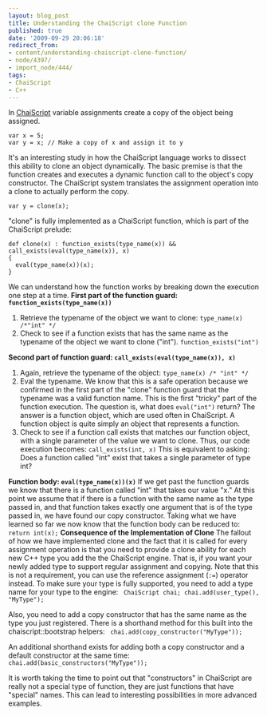 ```yaml
---
layout: blog_post
title: Understanding the ChaiScript clone Function
published: true
date: '2009-09-29 20:06:18'
redirect_from:
- content/understanding-chaiscript-clone-function/
- node/4397/
- import_node/444/
tags:
- ChaiScript
- C++
---
```


In [ChaiScript](http://www.chaiscript.com) variable assignments create a copy of the object being assigned.

    var x = 5;
    var y = x; // Make a copy of x and assign it to y

It's an interesting study in how the ChaiScript language works to dissect this ability to clone an object dynamically. The basic premise is that the function creates and executes a dynamic function call to the object's copy constructor. The ChaiScript system translates the assignment operation into a clone to actually perform the copy.

    var y = clone(x);

"clone" is fully implemented as a ChaiScript function, which is part of the ChaiScript prelude:

    def clone(x) : function_exists(type_name(x)) && call_exists(eval(type_name(x)), x)  
    { 
      eval(type_name(x))(x); 
    } 

We can understand how the function works by breaking down the execution one step at a time. **First part of the function guard: `function_exists(type_name(x))`**

1.  Retrieve the typename of the object we want to clone: `type_name(x) /*"int" */`
2.  Check to see if a function exists that has the same name as the typename of the object we want to clone ("int"). `function_exists("int")`

**Second part of function guard: `call_exists(eval(type_name(x)), x)`**

1.  Again, retrieve the typename of the object: `type_name(x) /* "int" */`
2.  Eval the typename. We know that this is a safe operation because we confirmed in the first part of the "clone" function guard that the typename was a valid function name. This is the first "tricky" part of the function execution. The question is, what does `eval("int")` return? The answer is a function object, which are used often in ChaiScript. A function object is quite simply an object that represents a function.
3.  Check to see if a function call exists that matches our function object, with a single parameter of the value we want to clone. Thus, our code execution becomes: `call_exists(int, x)` This is equivalent to asking: Does a function called "int" exist that takes a single parameter of type int?

**Function body: `eval(type_name(x))(x)`** If we get past the function guards we know that there is a function called "int" that takes our value "x." At this point we assume that if there is a function with the same name as the type passed in, and that function takes exactly one argument that is of the type passed in, we have found our copy constructor. Taking what we have learned so far we now know that the function body can be reduced to: `return int(x);` **Consequence of the Implementation of Clone** The fallout of how we have implemented clone and the fact that it is called for every assignment operation is that you need to provide a clone ability for each new C++ type you add the the ChaiScript engine. That is, if you want your newly added type to support regular assignment and copying. Note that this is not a requirement, you can use the reference assignment (`:=`) operator instead. To make sure your type is fully supported, you need to add a type name for your type to the engine: ` ChaiScript chai; chai.add(user_type(), "MyType");`

Also, you need to add a copy constructor that has the same name as the type you just registered. There is a shorthand method for this built into the chaiscript::bootstrap helpers: ` chai.add(copy_constructor("MyType"));`

An additional shorthand exists for adding both a copy constructor and a default constructor at the same time: ` chai.add(basic_constructors("MyType"));`

It is worth taking the time to point out that "constructors" in ChaiScript are really not a special type of function, they are just functions that have "special" names. This can lead to interesting possibilities in more advanced examples.
